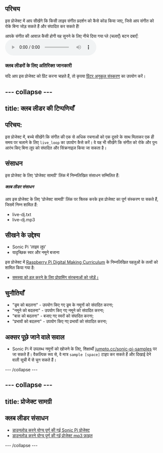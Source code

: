 ## परिचय

इस प्रोजेक्ट में आप सीखेंगे कि किसी लाइव संगीत प्रदर्शन को कैसे कोड किया जाए, जिसे आप संगीत को रोके बिना जोड़ सकते हैं और संपादित कर सकते हैं!

<div id="audio-preview" class="pdf-hidden">
  आपके संगीत की आवाज़ कैसी होगी यह सुनने के लिए नीचे दिया गया प्ले (चलाएँ) बटन दबाएँ: <audio controls preload> <source src="resources/live-dj.mp3" type="audio/mpeg"> आपका ब्राउज़र <code>audio</code> तत्व का समर्थन नहीं करता है। </audio>
</div>

### क्लब लीडरों के लिए अतिरिक्त जानकारी

यदि आप इस प्रोजेक्ट को प्रिंट करना चाहते हैं, तो कृपया [प्रिंटर अनुकूल संस्करण](https://projects.raspberrypi.org/en/projects/live-dj/print) का उपयोग करें।

## \--- collapse \---

## title: क्लब लीडर की टिप्पणियाँ

## परिचय:

इस प्रोजेक्ट में, बच्चे सीखेंगे कि संगीत की एक से अधिक रचनाओं को एक दूसरे के साथ मिलाकर एक ही समय पर चलाने के लिए `live_loop` का उपयोग कैसे करें। वे यह भी सीखेंगे कि संगीत को रोके और पुनः आरंभ किए बिना लूप को संपादित और सिंक्रनाइज़ किया जा सकता है।

## संसाधन

इस प्रोजेक्ट के लिए 'प्रोजेक्ट सामग्री' लिंक में निम्नलिखित संसाधन सम्मिलित हैं:

##### क्लब लीडर संसाधन

आप इस प्रोजेक्ट के लिए 'प्रोजेक्ट सामग्री' लिंक पर क्लिक करके इस प्रोजेक्ट का पूर्ण संस्करण पा सकते हैं, जिसमें निम्न शामिल हैं:

* live-dj.txt
* live-dj.mp3

## सीखने के उद्देश्य

* Sonic Pi 'लाइव लूप'
* यादृच्छिक स्वर और नमूने बजाना

इस प्रोजेक्ट में [Raspberry Pi Digital Making Curriculum](http://rpf.io/curriculum) के निम्नलिखित पहलुओं के तत्वों को शामिल किया गया है:

* [समस्या को हल करने के लिए प्रोग्रामिंग संरचनाओं को जोड़ें।](https://www.raspberrypi.org/curriculum/programming/builder)

## चुनौतियाँ

* "ड्रम को बदलना" - उपयोग किए गए ड्रम के नमूनों को संपादित करना;
* "नमूने को बदलना" - उपयोग किए गए नमूने को संपादित करना;
* "बास को बदलना" - बजाए गए स्वरों को संपादित करना;
* "प्रभावों को बदलना" - उपयोग किए गए प्रभावों को संपादित करना;

## अक्सर पूछे जाने वाले सवाल

* Sonic Pi में उपलब्ध नमूनों को खोजने के लिए, शिक्षार्थी [jumpto.cc/sonic-pi-samples](http://jumpto.cc/sonic-pi-samples) पर जा सकते हैं। वैकल्पिक रूप से, वे मात्र `sample [space]` टाइप कर सकते हैं और दिखाई देने वाली सूची में से चुन सकते हैं।

\--- /collapse \---

## \--- collapse \---

## title: प्रोजेक्ट सामग्री

## क्लब लीडर संसाधन

* [डाउनलोड करने योग्य पूर्ण की गई Sonic Pi प्रोजेक्ट](resources/live-dj.txt)
* [डाउनलोड करने योग्य पूर्ण की गई प्रोजेक्ट mp3 फ़ाइल](resources/live-dj.mp3)

\--- /collapse \---